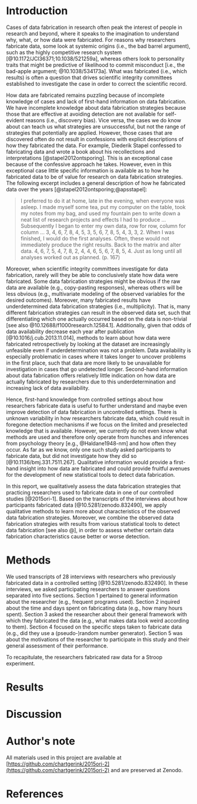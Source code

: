 <!--
title: 'Understanding data fabrication: Qualitative Comparative Analysis (QCA) of
fabrication strategies'
author: "CHJ Hartgerink"
date: '`r format(Sys.time(), "%d %B, %Y")`'
output:
  word_document: default
  pdf_document:
    toc: yes
  html_document:
    toc: yes
    toc_depth: 2
csl: ../bibliography/apa.csl
bibliography: ../bibliography/library.bib
-->


# Introduction 

Cases of data fabrication in research often peak the interest of people in research and beyond, where it speaks to the imagination to understand why, what, or how data were fabricated. 
For reasons why researchers fabricate data, some look at systemic origins (i.e., the bad barrel argument), such as the highly competitive research system [@10.1172/JCI36371;10.1038/521259a], whereas others look to personality traits that might be predictive of likelihood to commit misconduct [i.e., the bad-apple argument; @10.1038/534173a]. 
What was fabricated (i.e., which results) is often a question that drives scientific integrity committees established to investigate the case in order to correct the scientific record.

How data are fabricated remains puzzling because of incomplete knowledge of cases and lack of first-hand information on data fabrication. 
We have incomplete knowledge about data fabrication strategies because those that are effective at avoiding detection are not available for self-evident reasons (i.e., discovery bias). 
Vice versa, the cases we do know about can teach us what strategies are unsuccessful, but not the range of strategies that potentially are applied.
However, those cases that are discovered often do not result in confessions with explicit descriptions of how they fabricated the data. 
For example, Diederik Stapel confessed to fabricating data and wrote a book about his recollections and interpretations [@stapel2012ontsporing]. 
This is an exceptional case because of the confessive approach he takes. 
However, even in this exceptional case little specific information is available as to how he fabricated data to be of value for research on data fabrication strategies. 
The following excerpt includes a general description of how he fabricated data over the years [@stapel2012ontsporing;@apsstapel]:

>I preferred to do it at home, late in the evening, when everyone was asleep. I made myself some tea, put my computer on the table, took my notes from my bag, and used my fountain pen to write down a neat list of research projects and effects I had to produce ... Subsequently I began to enter my own data, row for row, column for column ... 3, 4, 6, 7, 8, 4, 5, 3, 5, 6, 7, 8, 5, 4, 3, 3, 2. When I was finished, I would do the first analyses. Often, these would not immediately produce the right results. Back to the matrix and alter data. 4, 6, 7, 5, 4, 7, 8, 2, 4, 4, 6, 5, 6, 7, 8, 5, 4. Just as long until all analyses worked out as planned. (p. 167)

Moreover, when scientific integrity committees investigate for data fabrication, rarely will they be able to conclusively state how data were fabricated. 
Some data fabrication strategies might be obvious if the raw data are available (e.g., copy-pasting responses), whereas others will be less obvious (e.g., multivariate modeling of the observed variables for the desired outcomes). 
Moreover, many fabricated results have underdetermined data fabrication strategies (i.e., multiplicity). 
That is, many different fabrication strategies can result in the observed data set, such that differentiating which one actually occurred based on the data is non-trivial [see also @10.12688/f1000research.12584.1].
Additionally, given that odds of data availability decrease each year after publication [@10.1016/j.cub.2013.11.014], methods to learn about how data were fabricated retrospectively by looking at the dataset are increasingly unfeasible even if underdetermination was not a problem. 
Data availability is especially problematic in cases where it takes longer to uncover problems in the first place, such that data are more likely to be unavailable for investigation in cases that go undetected longer.
Second-hand information about data fabrication offers relatively little indication on how data are actually fabricated by researchers due to this underdetermination and increasing lack of data availability.

Hence, first-hand knowledge from controlled settings about how researchers fabricate data is useful to further understand and maybe even improve detection of data fabrication in uncontrolled settings. 
There is unknown variability in how researchers fabricate data, which could result in foregone detection mechanisms if we focus on the limited and preselected knowledge that is available. 
However, we currently do not even know what methods are used and therefore only operate from hunches and inferences from psychology theory [e.g., @Haldane1948-nm] and how often they occur.
As far as we know, only one such study asked participants to fabricate data, but did not investigate how they did so [@10.1136/bmj.331.7511.267].
Qualitative information would provide a first-hand insight into how data are fabricated and could provide fruitful avenues for the development of new statistical tools to detect data fabrication. 

In this report, we qualitatively assess the data fabrication strategies that practicing researchers used to fabricate data in one of our controlled studies [@2015ori-1]. 
Based on the transcripts of the interviews about how participants fabricated data [@10.5281/zenodo.832490], we apply qualitative methods to learn more about characteristics of the observed data fabrication strategies. 
Moreover, we combine the observed data fabrication strategies with results from various statistical tools to detect data fabrication [see also @], in order to assess whether certain data fabrication characteristics cause better or worse detection.

# Methods

We used transcripts of 28 interviews with researchers who previously fabricated data in a controlled setting [@10.5281/zenodo.832490]. 
In these interviews, we asked participating researchers to answer questions separated into five sections. 
Section 1 pertained to general information about the researcher (e.g., frequent programs used). 
Section 2 inquired about the time and days spent on fabricating data (e.g., how many hours spent). 
Section 3 asked the researcher about their general framework with which they fabricated the data (e.g., what makes data look weird according to them).
Section 4 focused on the specific steps taken to fabricate data (e.g., did they use a (pseudo-)random number generator).
Section 5 was about the motivations of the researcher to participate in this study and their general assessment of their performance.

To recapitulate, the researchers fabricated raw data for a Stroop experiment.


# Results

# Discussion

# Author's note

All materials used in this project are available at [https://github.com/chartgerink/2015ori-2](https://github.com/chartgerink/2015ori-2) and are preserved at Zenodo.

# References
